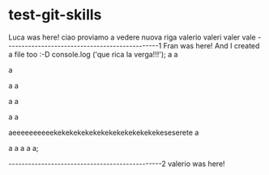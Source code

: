 # test-git-skills

Luca was here!
ciao
proviamo
a
vedere
nuova riga
valerio
valeri
valer
vale
-----------------------------------------------1
Fran was here! And I created a file too :-D
console.log ('que rica la verga!!!');
a
a

a

a
a

a
a

a
a

aeeeeeeeeeekekekekekekekekekekekekekekeseserete
a

a
a
a
a
a;
<script>
Prova
</script>
<script>
Prova 2
</script>
-----------------------------------------------2
valerio was here!
